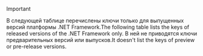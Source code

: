 
> [!IMPORTANT]
> <span data-ttu-id="0b471-101">В следующей таблице перечислены ключи только для выпущенных версий платформы .NET Framework.</span><span class="sxs-lookup"><span data-stu-id="0b471-101">The following table lists the keys of released versions of the .NET Framework only.</span></span> <span data-ttu-id="0b471-102">В ней не приводятся ключи предварительных версий или выпусков.</span><span class="sxs-lookup"><span data-stu-id="0b471-102">It doesn't list the keys of preview or pre-release versions.</span></span>
